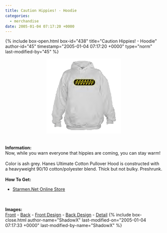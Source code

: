 ```yaml
---
title: Caution Hippies! - Hoodie
categories:
  - merchandise
date: 2005-01-04 07:17:20 +0000
---
```

{% include box-open.html box-id="438" title="Caution Hippies! - Hoodie" author-id="45" timestamp="2005-01-04 07:17:20 +0000" type="norm" last-modified-by="45" %}
	<center>
	<img src="/merchandise/images/smn_chh_title.png" border="0" alt="Caution Hippies! - Hoodie" />
	</center>
	<br /><br />
	<b>Information:</b>
	<br />
	Now, while you warn everyone that hippies are coming, you can stay warm!
	<br /><br />
	Color is ash grey. Hanes Ultimate Cotton Pullover Hood is constructed with a 
	heavyweight 90/10 cotton/polyester blend. Thick but not bulky. Preshrunk.
	<br /><br />
	<b>How To Get:</b>
	<br />
	<ul>
	<li><a href="http://www.cafeshops.com/starmen.89696039">Starmen.Net Online Store</a></li>
	</ul>
	<br /><br />
	<b>Images:</b>
	<br />
	<a href="/merchandise/images/smn_chh_front.jpg">Front</a> - <a href="/merchandise/images/smn_chh_back.jpg">Back</a> - <a href="/merchandise/images/smn_chh_fdesign.jpg">Front Design</a> - 
	<a href="/merchandise/images/smn_chh_bdesign.jpg">Back Design</a> - <a href="/merchandise/images/smn_hoodie.jpg">Detail</a>
{% include box-close.html author-name="ShadowX" last-modified-on="2005-01-04 07:17:33 +0000" last-modified-by-name="ShadowX" %}
